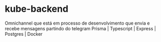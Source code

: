 # kube-backend
Omnichannel que está em processo de desenvolvimento que envia e recebe mensagens partindo do telegram
Prisma | Typescript | Express | Postgres | Docker
